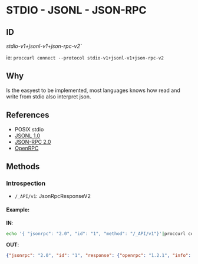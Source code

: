 # STDIO - JSONL - JSON-RPC


## ID

_stdio-v1+jsonl-v1+json-rpc-v2`_

ie: `proccurl connect --protocol stdio-v1+jsonl-v1+json-rpc-v2`

## Why

Is the easyest to be implemented, most languages knows how read and write from stdio also interpret json.

## References

- POSIX stdio
- [JSONL 1.0](https://jsonlines.org/)
- [JSON-RPC 2.0](https://www.jsonrpc.org/specification)
- [OpenRPC](https://open-rpc.org)




## Methods

### Introspection
- `/_API/v1`: JsonRpcResponseV2<OpenRpcV1>

#### Example:

__IN__:

```sh
echo '{ "jsonrpc": "2.0", "id": "1", "method": "/_API/v1"}'|proccurl connect --protocols stdio-v1+jsonl-v1+json-rpc-v2
```

__OUT__:

```json
{"jsonrpc": "2.0", "id": "1", "response": {"openrpc": "1.2.1", "info": {"version": "1.0.0","title": "Demo Petstore"},"methods": [{"name": "/pets/v1/listPets","description": "List all pets","result": {"name": "pets","description": "An array of pets","schema": {"type": "array","items": {"title": "Pet","type": "object","properties": {"uuid": {"type": "integer"},"name": {"type": "string"},"breed": {"type": "string"}}}}}}]}}
```
